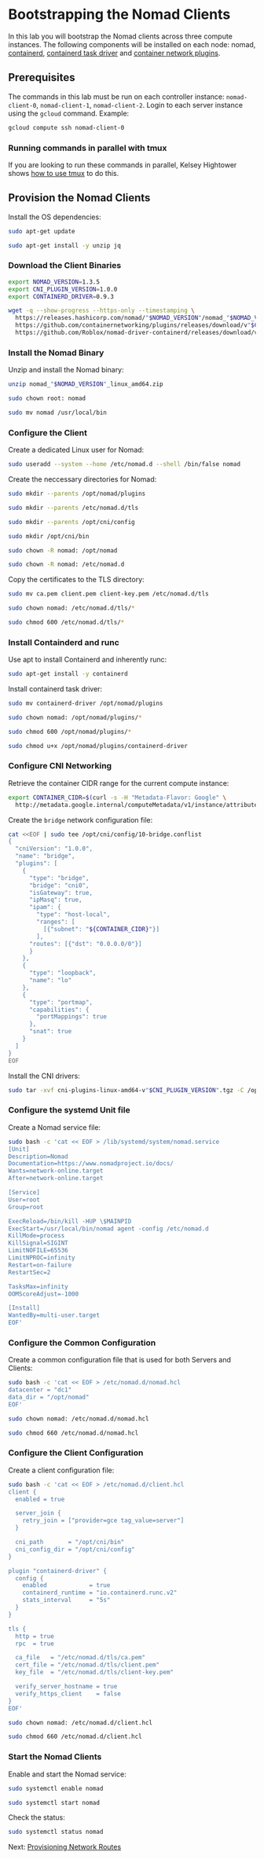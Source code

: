 # Bootstrapping the Nomad Clients
In this lab you will bootstrap the Nomad clients across three compute instances. The following components will be installed on each node: nomad, [containerd](https://github.com/containerd/containerd), [containerd task driver](https://github.com/Roblox/nomad-driver-containerd) and [container network plugins](https://github.com/containernetworking/plugins).

## Prerequisites
The commands in this lab must be run on each controller instance: `nomad-client-0`, `nomad-client-1`, `nomad-client-2`. Login to each server instance using the `gcloud` command. Example:
```bash
gcloud compute ssh nomad-client-0
```

### Running commands in parallel with tmux
If you are looking to run these commands in parallel, Kelsey Hightower shows [how to use tmux](https://github.com/kelseyhightower/kubernetes-the-hard-way/blob/master/docs/01-prerequisites.md#running-commands-in-parallel-with-tmux) to do this.

## Provision the Nomad Clients
Install the OS dependencies:
```bash
sudo apt-get update

sudo apt-get install -y unzip jq
```

### Download the Client Binaries
```bash
export NOMAD_VERSION=1.3.5
export CNI_PLUGIN_VERSION=1.0.0
export CONTAINERD_DRIVER=0.9.3
```

```bash
wget -q --show-progress --https-only --timestamping \
  https://releases.hashicorp.com/nomad/"$NOMAD_VERSION"/nomad_"$NOMAD_VERSION"_linux_amd64.zip \
  https://github.com/containernetworking/plugins/releases/download/v"$CNI_PLUGIN_VERSION"/cni-plugins-linux-amd64-v"$CNI_PLUGIN_VERSION".tgz \
  https://github.com/Roblox/nomad-driver-containerd/releases/download/v"$CONTAINERD_DRIVER"/containerd-driver
```

### Install the Nomad Binary
Unzip and install the Nomad binary:
```bash
unzip nomad_"$NOMAD_VERSION"_linux_amd64.zip

sudo chown root: nomad 

sudo mv nomad /usr/local/bin
```

### Configure the Client
Create a dedicated Linux user for Nomad:
```bash
sudo useradd --system --home /etc/nomad.d --shell /bin/false nomad
```

Create the neccessary directories for Nomad:
```bash
sudo mkdir --parents /opt/nomad/plugins

sudo mkdir --parents /etc/nomad.d/tls

sudo mkdir --parents /opt/cni/config

sudo mkdir /opt/cni/bin

sudo chown -R nomad: /opt/nomad

sudo chown -R nomad: /etc/nomad.d
```

Copy the certificates to the TLS directory:
```bash
sudo mv ca.pem client.pem client-key.pem /etc/nomad.d/tls

sudo chown nomad: /etc/nomad.d/tls/*

sudo chmod 600 /etc/nomad.d/tls/*
```

### Install Containderd and runc
Use apt to install Containerd and inherently runc:
```bash
sudo apt-get install -y containerd
```

Install containerd task driver:
```bash
sudo mv containerd-driver /opt/nomad/plugins

sudo chown nomad: /opt/nomad/plugins/*

sudo chmod 600 /opt/nomad/plugins/*

sudo chmod u+x /opt/nomad/plugins/containerd-driver
```

### Configure CNI Networking
Retrieve the container CIDR range for the current compute instance:
```bash
export CONTAINER_CIDR=$(curl -s -H "Metadata-Flavor: Google" \
  http://metadata.google.internal/computeMetadata/v1/instance/attributes/container-cidr)
```

Create the `bridge` network configuration file:
```bash
cat <<EOF | sudo tee /opt/cni/config/10-bridge.conflist
{
  "cniVersion": "1.0.0",
  "name": "bridge",
  "plugins": [
    {
      "type": "bridge",
      "bridge": "cni0",
      "isGateway": true,
      "ipMasq": true,
      "ipam": {
        "type": "host-local",
        "ranges": [
          [{"subnet": "${CONTAINER_CIDR}"}]
        ],
      "routes": [{"dst": "0.0.0.0/0"}]
      }
    },
    {
      "type": "loopback",
      "name": "lo"
    },
    {
      "type": "portmap",
      "capabilities": {
        "portMappings": true
      },
      "snat": true
    }
  ]
}
EOF
```

Install the CNI drivers:
```bash
sudo tar -xvf cni-plugins-linux-amd64-v"$CNI_PLUGIN_VERSION".tgz -C /opt/cni/bin
```

### Configure the systemd Unit file
Create a Nomad service file:
```bash
sudo bash -c 'cat << EOF > /lib/systemd/system/nomad.service
[Unit]
Description=Nomad
Documentation=https://www.nomadproject.io/docs/
Wants=network-online.target
After=network-online.target

[Service]
User=root
Group=root

ExecReload=/bin/kill -HUP \$MAINPID
ExecStart=/usr/local/bin/nomad agent -config /etc/nomad.d
KillMode=process
KillSignal=SIGINT
LimitNOFILE=65536
LimitNPROC=infinity
Restart=on-failure
RestartSec=2

TasksMax=infinity
OOMScoreAdjust=-1000

[Install]
WantedBy=multi-user.target
EOF'
```

### Configure the Common Configuration
Create a common configuration file that is used for both Servers and Clients:
```bash
sudo bash -c 'cat << EOF > /etc/nomad.d/nomad.hcl
datacenter = "dc1"
data_dir = "/opt/nomad"
EOF'

sudo chown nomad: /etc/nomad.d/nomad.hcl

sudo chmod 660 /etc/nomad.d/nomad.hcl
```

### Configure the Client Configuration
Create a client configuration file:
```bash
sudo bash -c 'cat << EOF > /etc/nomad.d/client.hcl
client {
  enabled = true

  server_join {
    retry_join = ["provider=gce tag_value=server"]
  }

  cni_path       = "/opt/cni/bin"
  cni_config_dir = "/opt/cni/config"
}

plugin "containerd-driver" {
  config {
    enabled            = true
    containerd_runtime = "io.containerd.runc.v2"
    stats_interval     = "5s"
  }
}

tls {
  http = true
  rpc  = true

  ca_file   = "/etc/nomad.d/tls/ca.pem"
  cert_file = "/etc/nomad.d/tls/client.pem"
  key_file  = "/etc/nomad.d/tls/client-key.pem"

  verify_server_hostname = true
  verify_https_client    = false
}
EOF'

sudo chown nomad: /etc/nomad.d/client.hcl

sudo chmod 660 /etc/nomad.d/client.hcl
```

### Start the Nomad Clients
Enable and start the Nomad service:
```bash
sudo systemctl enable nomad
```

```bash
sudo systemctl start nomad
```

Check the status:
```bash
sudo systemctl status nomad
```

Next: [Provisioning Network Routes](07-network-routes.md)